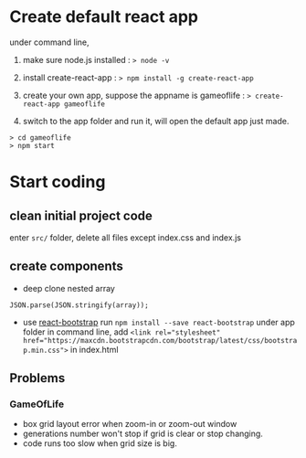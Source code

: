 # Create default react app
under command line,
1) make sure node.js installed : `> node -v`

2) install create-react-app : `> npm install -g create-react-app`

3) create your own app, suppose the appname is gameoflife : `> create-react-app gameoflife`

4) switch to the app folder and run it, will open the default app just made.
  ```
  > cd gameoflife
  > npm start
  ```

# Start coding
## clean initial project code
enter `src/` folder, delete all files except index.css and index.js

## create components
- deep clone nested array
```
JSON.parse(JSON.stringify(array));
```

- use [react-bootstrap](https://react-bootstrap.github.io)
run `npm install --save react-bootstrap` under app folder in command line,
add `<link rel="stylesheet" href="https://maxcdn.bootstrapcdn.com/bootstrap/latest/css/bootstrap.min.css">` in index.html

## Problems
### GameOfLife
- box grid layout error when zoom-in or zoom-out window
- generations number won't stop if grid is clear or stop changing.
- code runs too slow when grid size is big.


